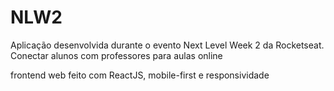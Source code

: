 # NLW2
 Aplicação desenvolvida durante o evento Next Level Week 2 da Rocketseat.
 Conectar alunos com professores para aulas online
 
 frontend web feito com ReactJS, mobile-first e responsividade
